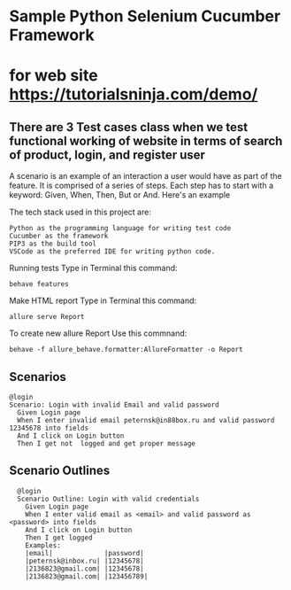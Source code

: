# Sample Python Selenium Cucumber Framework
# for web site https://tutorialsninja.com/demo/
## There are 3 Test cases class when we test functional working of website in terms of  search of product,  login,  and register user 

A scenario is an example of an interaction a user would have as part of the feature. It is comprised of a series of steps. Each step has to start with a keyword: Given, When, Then, But or And. Here's an example  



The tech stack used in this project are:

    Python as the programming language for writing test code
    Cucumber as the framework
    PIP3 as the build tool
    VSCode as the preferred IDE for writing python code.

Running tests
Type in Terminal this command:

    behave features 
        

Make HTML report
Type in Terminal this command:

    allure serve Report

To create new allure Report 
Use this commnand:

    behave -f allure_behave.formatter:AllureFormatter -o Report 



## Scenarios

  ```
@login
  Scenario: Login with invalid Email and valid password
    Given Login page
    When I enter invalid email peternsk@in88box.ru and valid password 12345678 into fields
    And I click on Login button
    Then I get not  logged and get proper message
  ```


## Scenario Outlines


```Feature: Login Functionality
  @login
  Scenario Outline: Login with valid credentials
    Given Login page
    When I enter valid email as <email> and valid password as <password> into fields
    And I click on Login button
    Then I get logged
    Examples:
    |email|             |password|
    |peternsk@inbox.ru| |12345678|
    |2136823@gmail.com| |12345678|
    |2136823@gmail.com| |123456789|
  ```



         


